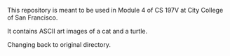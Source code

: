 This repository is meant to be used in Module 4 of CS 197V at City College of San Francisco.

It contains ASCII art images of a cat and a turtle.

Changing back to original directory.
